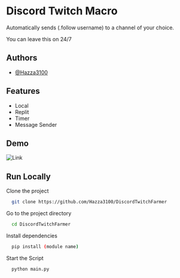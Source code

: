 
# Discord Twitch Macro

Automatically sends (.follow username) to a channel of your choice.

You can leave this on 24/7
## Authors

- [@Hazza3100](https://www.github.com/Hazza3100)


## Features

- Local
- Replit
- Timer
- Message Sender


## Demo

![Link](https://media.discordapp.net/attachments/998676329920741447/1023302811695468595/unknown.png)


## Run Locally

Clone the project

```bash
  git clone https://github.com/Hazza3100/DiscordTwitchFarmer
```

Go to the project directory

```bash
  cd DiscordTwitchFarmer
```

Install dependencies

```bash
  pip install (module name)
```

Start the Script

```bash
  python main.py
```

